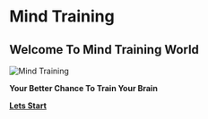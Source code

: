 # Mind Training 


## Welcome To Mind Training World 

![Mind Training](https://i1.wp.com/www.drperlmutter.com/wp-content/uploads/2017/06/Test-Your-Brain-Quiz-Perlmutter-1.png?fit=1200%2C630&ssl=1)


**Your Better Chance To Train Your Brain**

**[Lets Start](https://khasawneh07.github.io/reading-notes/growth-mindset)**

